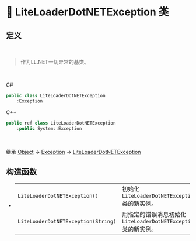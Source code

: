 # 🔖 LiteLoaderDotNETException 类

## 定义

<br>

> 作为LL.NET一切异常的基类。

<br>

C#
```cs
public class LiteLoaderDotNETException
    :Exception
```
C++
```cpp
public ref class LiteLoaderDotNETException
    :public System::Exception
```
<br>

继承 [Object](https://docs.microsoft.com/DotNET/api/system.object) → [Exception](https://docs.microsoft.com/DotNET/api/system.exception) → 
[LiteLoaderDotNETException](LiteLoaderDotNETException)

## 构造函数
- 
    |||
    |-|-|
     |`LiteLoaderDotNETException()`|初始化 `LiteLoaderDotNETException` 类的新实例。|
    |`LiteLoaderDotNETException(String)`|用指定的错误消息初始化 `LiteLoaderDotNETException` 类的新实例。|

<br>



